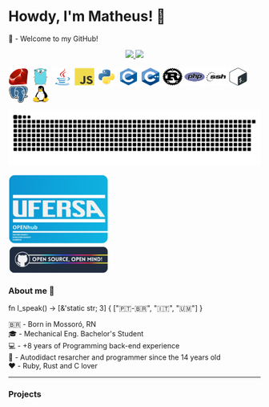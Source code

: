 # Howdy, I'm Matheus! 👋

🚀 - Welcome to my GitHub!

<div align="center">
  
  <a href="https://github.com/fasmagoric"  align="left">
    <img height="140em" src="https://github-readme-stats.vercel.app/api?username=fasmagoric&show_icons=true&theme=nightowl&include_all_commits=true&count_private=true" />
    <img height="140em" src="https://github-readme-stats.vercel.app/api/top-langs/?username=fasmagoric&layout=compact&langs_count=7&theme=nightowl"  />
  </a> 

</div>

<div style="display: inline_block"><br>
  <img align="center" alt="Ruby" height="35" width="40" src="https://raw.githubusercontent.com/devicons/devicon/refs/heads/master/icons/ruby/ruby-original.svg">
  <img align="center" alt="Go" height="35" width="40" src="https://raw.githubusercontent.com/devicons/devicon/refs/heads/master/icons/go/go-original.svg">
  <img align="center" alt="Java" height="35" width="40" src="https://raw.githubusercontent.com/devicons/devicon/refs/heads/master/icons/java/java-original.svg">
  <img align="center" alt="JS" height="35" width="40" src="https://raw.githubusercontent.com/devicons/devicon/refs/heads/master/icons/javascript/javascript-original.svg">
  <img align="center" alt="Python" height="35" width="40" src="https://raw.githubusercontent.com/devicons/devicon/master/icons/python/python-original.svg">
  <img align="center" alt="C" height="35" width="40" src="https://raw.githubusercontent.com/devicons/devicon/refs/heads/master/icons/c/c-original.svg">
  <img align="center" alt="Cpp" height="35" width="40" src="https://raw.githubusercontent.com/devicons/devicon/refs/heads/master/icons/cplusplus/cplusplus-original.svg">
  <img align="center" alt="Rustuwu" height="35" width="40" src="https://raw.githubusercontent.com/devicons/devicon/refs/heads/master/icons/rust/rust-original.svg">
  <img align="center" alt="Php" height="35" width="40" src="https://raw.githubusercontent.com/devicons/devicon/refs/heads/master/icons/php/php-original.svg">
  <img align="center" alt="ssh" height="35" width="40" src="https://raw.githubusercontent.com/devicons/devicon/refs/heads/master/icons/ssh/ssh-original-wordmark.svg">
  <img align="center" alt="bash" height="35" width="40" src="https://raw.githubusercontent.com/devicons/devicon/refs/heads/master/icons/bash/bash-original.svg">
  <img align="center" alt="postgres" height="35" width="40" src="https://raw.githubusercontent.com/devicons/devicon/refs/heads/master/icons/postgresql/postgresql-original.svg">
  <img align="center" alt="THELinux" height="35" width="40" src="https://raw.githubusercontent.com/devicons/devicon/refs/heads/master/icons/linux/linux-original.svg">
  <p align="center">
    <img src="https://raw.githubusercontent.com/fasmagoric/fasmagoric/refs/heads/main/github-contribution-grid-snake.svg" target="_blank" alt="Snake animation">  
  </p>

</div>
<img height="200em" src="https://raw.githubusercontent.com/fasmagoric/fasmagoric/refs/heads/main/openhub_original.png" align="center">

### About me 🫠

fn I_speak() -> [&'static str; 3] { ["🇵🇹-🇧🇷", "🇮🇹", "🇺🇲"] }

🇧🇷 - Born in Mossoró, RN <br>
🎓 - Mechanical Eng. Bachelor's Student <br>
💻 - +8 years of Programming back-end experience <br>
🔎 - Autodidact resarcher and programmer since the 14 years old <br>
❤️ - Ruby, Rust and C lover <br>

---

### Projects 

